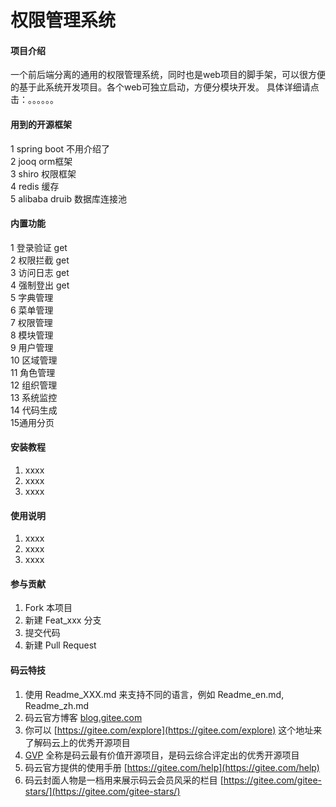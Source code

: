 # 权限管理系统

#### 项目介绍

  一个前后端分离的通用的权限管理系统，同时也是web项目的脚手架，可以很方便的基于此系统开发项目。各个web可独立启动，方便分模块开发。
     具体详细请点击：。。。。。。

#### 用到的开源框架
 1 spring boot 不用介绍了  
 2 jooq orm框架  
 3 shiro 权限框架  
 4 redis 缓存  
 5 alibaba druib 数据库连接池

#### 内置功能
 1 登录验证 get  
 2 权限拦截 get  
 3 访问日志 get  
 4 强制登出  get  
 5 字典管理  
 6 菜单管理  
 7 权限管理  
 8 模块管理  
 9 用户管理  
 10 区域管理  
 11 角色管理  
 12 组织管理  
 13 系统监控  
 14 代码生成    
 15通用分页
      

#### 安装教程

1. xxxx
2. xxxx
3. xxxx

#### 使用说明

1. xxxx
2. xxxx
3. xxxx

#### 参与贡献

1. Fork 本项目
2. 新建 Feat_xxx 分支
3. 提交代码
4. 新建 Pull Request


#### 码云特技

1. 使用 Readme\_XXX.md 来支持不同的语言，例如 Readme\_en.md, Readme\_zh.md
2. 码云官方博客 [blog.gitee.com](https://blog.gitee.com)
3. 你可以 [https://gitee.com/explore](https://gitee.com/explore) 这个地址来了解码云上的优秀开源项目
4. [GVP](https://gitee.com/gvp) 全称是码云最有价值开源项目，是码云综合评定出的优秀开源项目
5. 码云官方提供的使用手册 [https://gitee.com/help](https://gitee.com/help)
6. 码云封面人物是一档用来展示码云会员风采的栏目 [https://gitee.com/gitee-stars/](https://gitee.com/gitee-stars/)